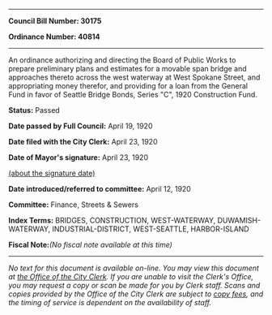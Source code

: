 

********

**Council Bill Number: 30175**
   
**Ordinance Number: 40814**
********

 An ordinance authorizing and directing the Board of Public Works to prepare preliminary plans and estimates for a movable span bridge and approaches thereto across the west waterway at West Spokane Street, and appropriating money therefor, and providing for a loan from the General Fund in favor of Seattle Bridge Bonds, Series "C", 1920 Construction Fund.

**Status:** Passed
   
**Date passed by Full Council:** April 19, 1920
   
**Date filed with the City Clerk:** April 23, 1920
   
**Date of Mayor's signature:** April 23, 1920
   
[(about the signature date)](/~public/approvaldate.htm)
   
   
   
**Date introduced/referred to committee:** April 12, 1920
   
**Committee:** Finance, Streets & Sewers
   
   
**Index Terms:** BRIDGES, CONSTRUCTION, WEST-WATERWAY, DUWAMISH-WATERWAY, INDUSTRIAL-DISTRICT, WEST-SEATTLE, HARBOR-ISLAND

**Fiscal Note:**_(No fiscal note available at this time)_
********

_No text for this document is available on-line. You may view this document at [the Office of the City Clerk](http://www.seattle.gov/leg/clerk/contactUs.htm). If you are unable to visit the Clerk's Office, you may request a copy or scan be made for you by Clerk staff. Scans and copies provided by the Office of the City Clerk are subject to [copy fees](http://clerk.seattle.gov/~public/clerkfees.htm), and the timing of service is dependent on the availability of staff._

